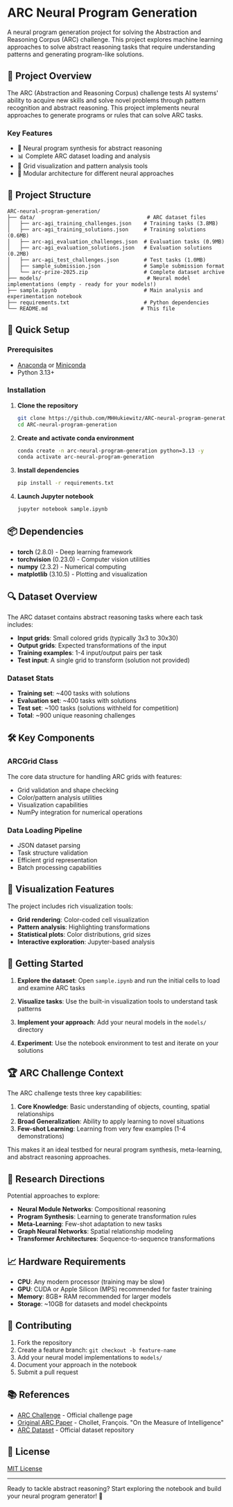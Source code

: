 # ARC Neural Program Generation

A neural program generation project for solving the Abstraction and Reasoning Corpus (ARC) challenge. This project explores machine learning approaches to solve abstract reasoning tasks that require understanding patterns and generating program-like solutions.

## 🎯 Project Overview

The ARC (Abstraction and Reasoning Corpus) challenge tests AI systems' ability to acquire new skills and solve novel problems through pattern recognition and abstract reasoning. This project implements neural approaches to generate programs or rules that can solve ARC tasks.

### Key Features
- 🧠 Neural program synthesis for abstract reasoning
- 📊 Complete ARC dataset loading and analysis
- 🎨 Grid visualization and pattern analysis tools
- 🔧 Modular architecture for different neural approaches

## 📁 Project Structure

```
ARC-neural-program-generation/
├── data/                                    # ARC dataset files
│   ├── arc-agi_training_challenges.json    # Training tasks (3.8MB)
│   ├── arc-agi_training_solutions.json     # Training solutions (0.6MB)
│   ├── arc-agi_evaluation_challenges.json  # Evaluation tasks (0.9MB)
│   ├── arc-agi_evaluation_solutions.json   # Evaluation solutions (0.2MB)
│   ├── arc-agi_test_challenges.json        # Test tasks (1.0MB)
│   ├── sample_submission.json              # Sample submission format
│   └── arc-prize-2025.zip                  # Complete dataset archive
├── models/                                  # Neural model implementations (empty - ready for your models!)
├── sample.ipynb                            # Main analysis and experimentation notebook
├── requirements.txt                        # Python dependencies
└── README.md                              # This file
```

## 🚀 Quick Setup

### Prerequisites
- [Anaconda](https://www.anaconda.com/products/distribution) or [Miniconda](https://docs.conda.io/en/latest/miniconda.html)
- Python 3.13+

### Installation

1. **Clone the repository**
   ```bash
   git clone https://github.com/MHHukiewitz/ARC-neural-program-generation.git
   cd ARC-neural-program-generation
   ```

2. **Create and activate conda environment**
   ```bash
   conda create -n arc-neural-program-generation python=3.13 -y
   conda activate arc-neural-program-generation
   ```

3. **Install dependencies**
   ```bash
   pip install -r requirements.txt
   ```

4. **Launch Jupyter notebook**
   ```bash
   jupyter notebook sample.ipynb
   ```

## 📦 Dependencies

- **torch** (2.8.0) - Deep learning framework
- **torchvision** (0.23.0) - Computer vision utilities
- **numpy** (2.3.2) - Numerical computing
- **matplotlib** (3.10.5) - Plotting and visualization

## 🔍 Dataset Overview

The ARC dataset contains abstract reasoning tasks where each task includes:

- **Input grids**: Small colored grids (typically 3x3 to 30x30)
- **Output grids**: Expected transformations of the input
- **Training examples**: 1-4 input/output pairs per task
- **Test input**: A single grid to transform (solution not provided)

### Dataset Stats
- **Training set**: ~400 tasks with solutions
- **Evaluation set**: ~400 tasks with solutions  
- **Test set**: ~100 tasks (solutions withheld for competition)
- **Total**: ~900 unique reasoning challenges

## 🛠 Key Components

### ARCGrid Class
The core data structure for handling ARC grids with features:
- Grid validation and shape checking
- Color/pattern analysis utilities
- Visualization capabilities
- NumPy integration for numerical operations

### Data Loading Pipeline
- JSON dataset parsing
- Task structure validation
- Efficient grid representation
- Batch processing capabilities

## 🎨 Visualization Features

The project includes rich visualization tools:
- **Grid rendering**: Color-coded cell visualization
- **Pattern analysis**: Highlighting transformations
- **Statistical plots**: Color distributions, grid sizes
- **Interactive exploration**: Jupyter-based analysis

## 🧪 Getting Started

1. **Explore the dataset**:
   Open `sample.ipynb` and run the initial cells to load and examine ARC tasks

2. **Visualize tasks**:
   Use the built-in visualization tools to understand task patterns

3. **Implement your approach**:
   Add your neural models in the `models/` directory

4. **Experiment**:
   Use the notebook environment to test and iterate on your solutions

## 🏆 ARC Challenge Context

The ARC challenge tests three key capabilities:
1. **Core Knowledge**: Basic understanding of objects, counting, spatial relationships
2. **Broad Generalization**: Ability to apply learning to novel situations  
3. **Few-shot Learning**: Learning from very few examples (1-4 demonstrations)

This makes it an ideal testbed for neural program synthesis, meta-learning, and abstract reasoning approaches.

## 🔬 Research Directions

Potential approaches to explore:
- **Neural Module Networks**: Compositional reasoning
- **Program Synthesis**: Learning to generate transformation rules
- **Meta-Learning**: Few-shot adaptation to new tasks
- **Graph Neural Networks**: Spatial relationship modeling
- **Transformer Architectures**: Sequence-to-sequence transformations

## 📈 Hardware Requirements

- **CPU**: Any modern processor (training may be slow)
- **GPU**: CUDA or Apple Silicon (MPS) recommended for faster training
- **Memory**: 8GB+ RAM recommended for larger models
- **Storage**: ~10GB for datasets and model checkpoints

## 🤝 Contributing

1. Fork the repository
2. Create a feature branch: `git checkout -b feature-name`
3. Add your neural model implementations to `models/`
4. Document your approach in the notebook
5. Submit a pull request

## 📚 References

- [ARC Challenge](https://arcprize.org/) - Official challenge page
- [Original ARC Paper](https://arxiv.org/abs/1911.01547) - Chollet, François. "On the Measure of Intelligence"
- [ARC Dataset](https://github.com/fchollet/ARC) - Official dataset repository

## 📄 License

[MIT License](https://opensource.org/licenses/MIT)

---

Ready to tackle abstract reasoning? Start exploring the notebook and build your neural program generator! 🚀
